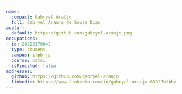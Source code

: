 ```yaml
---
name:
  compact: Gabryel Araújo
  full: Gabryel Araujo de Sousa Dias
avatar:
  default: https://github.com/gabryel-araujo.png
occupations:
- id: 20222370042
  type: student
  campus: ifpb-jp
  course: cstsi
  isFinished: false
addresses:
  github: https://github.com/gabryel-araujo
  linkedin: https://www.linkedin.com/in/gabryel-araujo-63027b1bb/
---
```

